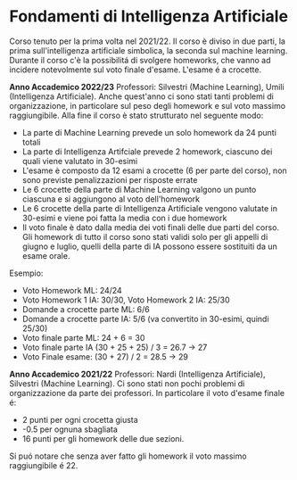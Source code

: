 # Fondamenti di Intelligenza Artificiale

Corso tenuto per la prima volta nel 2021/22. Il corso è diviso in due parti, la prima sull'intelligenza artificiale simbolica, la seconda sul machine learning.
Durante il corso c'è la possibilitá di svolgere homeworks, che vanno ad incidere notevolmente sul voto finale d'esame. L'esame é a crocette.

__Anno Accademico 2022/23__ Professori: Silvestri (Machine Learning), Umili (Intelligenza Artificiale). 
Anche quest'anno ci sono stati tanti problemi di organizzazione, in particolare sul peso degli homework e sul voto massimo raggiungibile.
Alla fine il corso è stato strutturato nel seguente modo:
- La parte di Machine Learning prevede un solo homework da 24 punti totali
- La parte di Intelligenza Artifciale prevede 2 homework, ciascuno dei quali viene valutato in 30-esimi
- L'esame è composto da 12 esami a crocette (6 per parte del corso), non sono previste penalizzazioni per risposte errate
- Le 6 crocette della parte di Machine Learning valgono un punto ciascuna e si aggiungono al voto dell'homework
- Le 6 crocette della parte di Intelligenza Artificiale vengono valutate in 30-esimi e viene poi fatta la media con i due homework
- Il voto finale è dato dalla media dei voti finali delle due parti del corso.
Gli homework di tutto il corso sono stati validi solo per gli appelli di giugno e luglio, quelli della parte di IA possono essere sostituiti da un esame orale.

Esempio:
- Voto Homework ML: 24/24
- Voto Homework 1 IA: 30/30, Voto Homework 2 IA: 25/30
- Domande a crocette parte ML: 6/6
- Domande a crocette parte IA: 5/6 (va convertito in 30-esimi, quindi 25/30)
- Voto finale parte ML: 24 + 6 = 30
- Voto finale parte IA (30 + 25 + 25) / 3 = 26.7 -> 27 
- Voto Finale esame: (30 + 27) / 2  = 28.5 -> 29

__Anno Accademico 2021/22__  Professori: Nardi (Intelligenza Artificiale), Silvestri (Machine Learning).
Ci sono stati non pochi problemi di organizzazione da parte dei professori. In particolare il voto d'esame finale é: 
- 2 punti per ogni crocetta giusta
- -0.5 per ognuna sbagliata
- 16 punti per gli homework delle due sezioni.

Si puó notare che senza aver fatto gli homework il voto massimo raggiungibile é 22.
